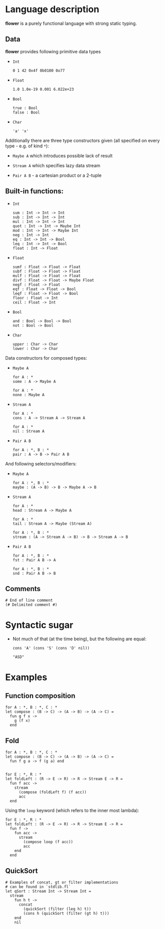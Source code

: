 # Language description


**flower** is a purely functional language with strong static typing.


## Data


**flower** provides following primitive data types


  * `Int`


        0 1 42 0x4f 0b0100 0o77


  * `Float`


        1.0 1.0e-19 0.001 6.022e+23


  * `Bool`


        true : Bool
        false : Bool


  * `Char`


        'a' 'x'


Additionally there are three type constructors given (all specified on every type - e.g. of kind `*`):


  * `Maybe A` which introduces possible lack of result


  * `Stream A` which specifies lazy data stream


  * `Pair A B` - a cartesian product or a 2-tuple


## Built-in functions:


  * `Int`


        sum : Int -> Int -> Int
        sub : Int -> Int -> Int
        mul : Int -> Int -> Int
        quot : Int -> Int -> Maybe Int
        mod : Int -> Int -> Maybe Int
        neg : Int -> Int
        eq : Int -> Int -> Bool
        leq : Int -> Int -> Bool
        float : Int -> Float


  * `Float`


        sumf : Float -> Float -> Float
        subf : Float -> Float -> Float
        mulf : Float -> Float -> Float
        divf : Float -> Float -> Maybe Float
        negf : Float -> Float
        eqf : Float -> Float -> Bool
        leqf : Float -> Float -> Bool
        floor : Float -> Int
        ceil : Float -> Int


  * `Bool`


        and : Bool -> Bool -> Bool
        not : Bool -> Bool


  * `Char`


        upper : Char -> Char
        lower : Char -> Char


Data constructors for composed types:


  * `Maybe A`


        for A : *
        some : A -> Maybe A

        for A : *
        none : Maybe A


  * `Stream A`


        for A : *
        cons : A -> Stream A -> Stream A

        for A : *
        nil : Stream A


  * `Pair A B`


        for A : *, B : *
        pair : A -> B -> Pair A B


And following selectors/modifiers:


  * `Maybe A`


        for A : *, B : *
        maybe : (A -> B) -> B -> Maybe A -> B


  * `Stream A`


        for A : *
        head : Stream A -> Maybe A

        for A : *
        tail : Stream A -> Maybe (Stream A)

        for A : *, B : *
        stream : (A -> Stream A -> B) -> B -> Stream A -> B


  * `Pair A B`


        for A : *, B : *
        fst : Pair A B -> A

        for A : *, B : *
        snd : Pair A B -> B


## Comments


    # End of line comment
    (# Delimited comment #)


# Syntactic sugar


  * Not much of that (at the time being), but the following are equal:


        cons 'A' (cons 'S' (cons 'D' nil))

        "ASD"


# Examples


## Function composition


    for A : *, B : *, C : *
    let compose : (B -> C) -> (A -> B) -> (A -> C) =
      fun g f x ->
        g (f x)
      end


## Fold


    for A : *, B : *, C : *
    let compose : (B -> C) -> (A -> B) -> (A -> C) =
      fun f g a -> f (g a) end


    for E : *, R : *
    let foldLeft : (R -> E -> R) -> R -> Stream E -> R =
      fun f acc ->
        stream
          (compose (foldLeft f) (f acc))
          acc
      end


Using the `loop` keyword (which refers to the inner most lambda):


    for E : *, R : *
    let foldLeft : (R -> E -> R) -> R -> Stream E -> R =
      fun f ->
        fun acc ->
          stream
            (compose loop (f acc))
            acc
        end
      end


## QuickSort


    # Examples of concat, gt or filter implementations
    # can be found in `stdlib.fl`
    let qSort : Stream Int -> Stream Int =
      stream
        fun h t ->
          concat
            (quickSort (filter (leq h) t))
            (cons h (quickSort (filter (gt h) t)))
        end
        nil
